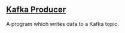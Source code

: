 ## [Kafka Producer](http://kafka.apache.org/documentation.html#producerapi)

A program which writes data to a Kafka topic.  